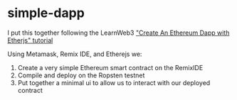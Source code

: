 # simple-dapp
I put this together following the LearnWeb3 
["Create An Ethereum Dapp with Etherjs" tutorial](https://www.learnweb3.io/tracks/freshman)

Using Metamask, Remix IDE, and Etherejs we:
1. Create a very simple Ethereum smart contract on the RemixIDE
2. Compile and deploy on the Ropsten testnet
3. Put together a minimal ui to allow us to interact with our deployed contract

